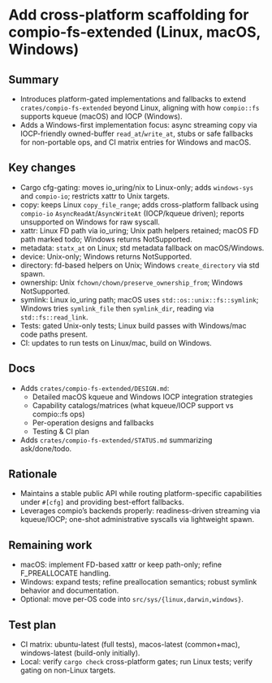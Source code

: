 # Add cross-platform scaffolding for compio-fs-extended (Linux, macOS, Windows)

## Summary
- Introduces platform-gated implementations and fallbacks to extend `crates/compio-fs-extended` beyond Linux, aligning with how `compio::fs` supports kqueue (macOS) and IOCP (Windows).
- Adds a Windows-first implementation focus: async streaming copy via IOCP-friendly owned-buffer `read_at`/`write_at`, stubs or safe fallbacks for non-portable ops, and CI matrix entries for Windows and macOS.

## Key changes
- Cargo cfg-gating: moves io_uring/nix to Linux-only; adds `windows-sys` and `compio-io`; restricts xattr to Unix targets.
- copy: keeps Linux `copy_file_range`; adds cross-platform fallback using `compio-io` `AsyncReadAt`/`AsyncWriteAt` (IOCP/kqueue driven); reports unsupported on Windows for raw syscall.
- xattr: Linux FD path via io_uring; Unix path helpers retained; macOS FD path marked todo; Windows returns NotSupported.
- metadata: `statx_at` on Linux; std metadata fallback on macOS/Windows.
- device: Unix-only; Windows returns NotSupported.
- directory: fd-based helpers on Unix; Windows `create_directory` via std spawn.
- ownership: Unix `fchown/chown/preserve_ownership_from`; Windows NotSupported.
- symlink: Linux io_uring path; macOS uses `std::os::unix::fs::symlink`; Windows tries `symlink_file` then `symlink_dir`, reading via `std::fs::read_link`.
- Tests: gated Unix-only tests; Linux build passes with Windows/mac code paths present.
- CI: updates to run tests on Linux/mac, build on Windows.

## Docs
- Adds `crates/compio-fs-extended/DESIGN.md`:
  - Detailed macOS kqueue and Windows IOCP integration strategies
  - Capability catalogs/matrices (what kqueue/IOCP support vs compio::fs ops)
  - Per-operation designs and fallbacks
  - Testing & CI plan
- Adds `crates/compio-fs-extended/STATUS.md` summarizing ask/done/todo.

## Rationale
- Maintains a stable public API while routing platform-specific capabilities under `#[cfg]` and providing best-effort fallbacks.
- Leverages compio’s backends properly: readiness-driven streaming via kqueue/IOCP; one-shot administrative syscalls via lightweight spawn.

## Remaining work
- macOS: implement FD-based xattr or keep path-only; refine F_PREALLOCATE handling.
- Windows: expand tests; refine preallocation semantics; robust symlink behavior and documentation.
- Optional: move per-OS code into `src/sys/{linux,darwin,windows}`.

## Test plan
- CI matrix: ubuntu-latest (full tests), macos-latest (common+mac), windows-latest (build-only initially).
- Local: verify `cargo check` cross-platform gates; run Linux tests; verify gating on non-Linux targets.
